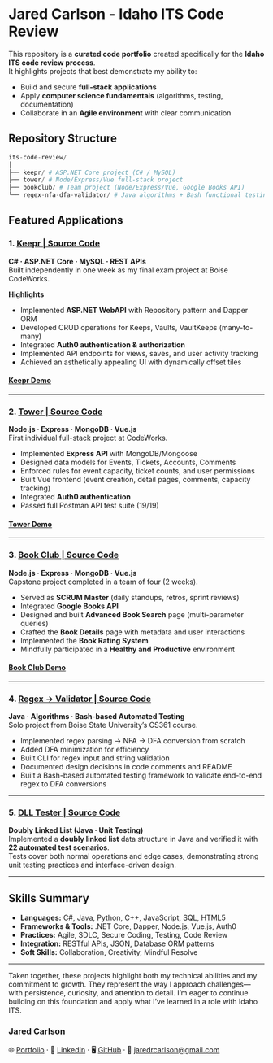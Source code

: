 # Jared Carlson - Idaho ITS Code Review


This repository is a **curated code portfolio** created specifically for the **Idaho ITS code review process**.  
It highlights projects that best demonstrate my ability to:  

- Build and secure **full-stack applications**  
- Apply **computer science fundamentals** (algorithms, testing, documentation)  
- Collaborate in an **Agile environment** with clear communication  

## Repository Structure

```python
its-code-review/
│
├── keepr/ # ASP.NET Core project (C# / MySQL)
├── tower/ # Node/Express/Vue full-stack project
├── bookclub/ # Team project (Node/Express/Vue, Google Books API)
└── regex-nfa-dfa-validator/ # Java algorithms + Bash functional testing  
```

## Featured Applications

### 1. [Keepr | Source Code](./keepr)  

**C# · ASP.NET Core · MySQL · REST APIs**  
Built independently in one week as my final exam project at Boise CodeWorks.  

**Highlights**  

- Implemented **ASP.NET WebAPI** with Repository pattern and Dapper ORM  
- Developed CRUD operations for Keeps, Vaults, VaultKeeps (many-to-many)  
- Integrated **Auth0 authentication & authorization**  
- Implemented API endpoints for views, saves, and user activity tracking  
- Achieved an asthetically appealing UI with dynamically offset tiles  

#### [Keepr Demo](https://www.jaredcarlson.dev/keepr)  

---

### 2. [Tower | Source Code](./tower)  

**Node.js · Express · MongoDB · Vue.js**  
First individual full-stack project at CodeWorks.  

- Implemented **Express API** with MongoDB/Mongoose  
- Designed data models for Events, Tickets, Accounts, Comments  
- Enforced rules for event capacity, ticket counts, and user permissions  
- Built Vue frontend (event creation, detail pages, comments, capacity tracking)  
- Integrated **Auth0 authentication**  
- Passed full Postman API test suite (19/19)  

#### [Tower Demo](https://www.jaredcarlson.dev/tower)  

---

### 3. [Book Club | Source Code](./bookclub)  

**Node.js · Express · MongoDB · Vue.js**  
Capstone project completed in a team of four (2 weeks).  

- Served as **SCRUM Master** (daily standups, retros, sprint reviews)  
- Integrated **Google Books API**  
- Designed and built **Advanced Book Search** page (multi-parameter queries)  
- Crafted the **Book Details** page with metadata and user interactions  
- Implemented the **Book Rating System**  
- Mindfully participated in a **Healthy and Productive** environment

#### [Book Club Demo](https://www.jaredcarlson.dev/bookclub)  

---

### 4. [Regex → Validator | Source Code](./regex-nfa-dfa-validator)  

**Java · Algorithms · Bash-based Automated Testing**  
Solo project from Boise State University’s CS361 course.  

- Implemented regex parsing → NFA → DFA conversion from scratch  
- Added DFA minimization for efficiency  
- Built CLI for regex input and string validation  
- Documented design decisions in code comments and README
- Built a Bash-based automated testing framework to validate end-to-end regex to DFA conversions  

---

### 5. [DLL Tester | Source Code](./doubly-linked-list-tester)

**Doubly Linked List (Java · Unit Testing)**  
Implemented a **doubly linked list** data structure in Java and verified it with **22 automated test scenarios**.  
Tests cover both normal operations and edge cases, demonstrating strong unit testing practices and interface-driven design.

---

## Skills Summary

- **Languages:** C#, Java, Python, C++, JavaScript, SQL, HTML5  
- **Frameworks & Tools:** .NET Core, Dapper, Node.js, Vue.js, Auth0  
- **Practices:** Agile, SDLC, Secure Coding, Testing, Code Review  
- **Integration:** RESTful APIs, JSON, Database ORM patterns  
- **Soft Skills:** Collaboration, Creativity, Mindful Resolve

---

Taken together, these projects highlight both my technical abilities and my commitment to growth. They represent the way I approach challenges—with persistence, curiosity, and attention to detail. I’m eager to continue building on this foundation and apply what I’ve learned in a role with Idaho ITS.

### Jared Carlson
🌐 [Portfolio](https://www.jaredcarlson.dev) · 💼 [LinkedIn](https://www.linkedin.com/in/jaredrcarlson) · 🖥️ [GitHub](https://github.com/jaredrcarlson) · 📧 <jaredrcarlson@gmail.com>  
